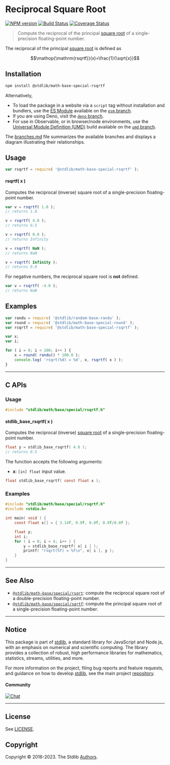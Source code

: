 <!--

@license Apache-2.0

Copyright (c) 2020 The Stdlib Authors.

Licensed under the Apache License, Version 2.0 (the "License");
you may not use this file except in compliance with the License.
You may obtain a copy of the License at

   http://www.apache.org/licenses/LICENSE-2.0

Unless required by applicable law or agreed to in writing, software
distributed under the License is distributed on an "AS IS" BASIS,
WITHOUT WARRANTIES OR CONDITIONS OF ANY KIND, either express or implied.
See the License for the specific language governing permissions and
limitations under the License.

-->

# Reciprocal Square Root

[![NPM version][npm-image]][npm-url] [![Build Status][test-image]][test-url] [![Coverage Status][coverage-image]][coverage-url] <!-- [![dependencies][dependencies-image]][dependencies-url] -->

> Compute the reciprocal of the principal [square root][square-root] of a single-precision floating-point number.

<section class="intro">

The reciprocal of the principal [square root][square-root] is defined as

<!-- <equation class="equation" label="eq:reciprocal_square_root" align="center" raw="\operatorname{rsqrtf}(x)=\frac{1}{\sqrt{x}}" alt="Reciprocal square root"> -->

```math
\mathop{\mathrm{rsqrtf}}(x)=\frac{1}{\sqrt{x}}
```

<!-- <div class="equation" align="center" data-raw-text="\operatorname{rsqrtf}(x)=\frac{1}{\sqrt{x}}" data-equation="eq:reciprocal_square_root">
    <img src="https://cdn.jsdelivr.net/gh/stdlib-js/stdlib@0fa0140fef638265646fb520a52170d5e0495023/lib/node_modules/@stdlib/math/base/special/rsqrtf/docs/img/equation_reciprocal_square_root.svg" alt="Reciprocal square root">
    <br>
</div> -->

<!-- </equation> -->

</section>

<!-- /.intro -->

<section class="installation">

## Installation

```bash
npm install @stdlib/math-base-special-rsqrtf
```

Alternatively,

-   To load the package in a website via a `script` tag without installation and bundlers, use the [ES Module][es-module] available on the [`esm` branch][esm-url].
-   If you are using Deno, visit the [`deno` branch][deno-url].
-   For use in Observable, or in browser/node environments, use the [Universal Module Definition (UMD)][umd] build available on the [`umd` branch][umd-url].

The [branches.md][branches-url] file summarizes the available branches and displays a diagram illustrating their relationships.

</section>

<section class="usage">

## Usage

```javascript
var rsqrtf = require( '@stdlib/math-base-special-rsqrtf' );
```

#### rsqrtf( x )

Computes the reciprocal (inverse) square root of a single-precision floating-point number.

```javascript
var v = rsqrtf( 1.0 );
// returns 1.0

v = rsqrtf( 4.0 );
// returns 0.5

v = rsqrtf( 0.0 );
// returns Infinity

v = rsqrtf( NaN );
// returns NaN

v = rsqrtf( Infinity );
// returns 0.0
```

For negative numbers, the reciprocal square root is **not** defined.

```javascript
var v = rsqrtf( -4.0 );
// returns NaN
```

</section>

<!-- /.usage -->

<section class="examples">

## Examples

<!-- eslint no-undef: "error" -->

```javascript
var randu = require( '@stdlib/random-base-randu' );
var round = require( '@stdlib/math-base-special-round' );
var rsqrtf = require( '@stdlib/math-base-special-rsqrtf' );

var x;
var i;

for ( i = 0; i < 100; i++ ) {
    x = round( randu() * 100.0 );
    console.log( 'rsqrt(%d) = %d', x, rsqrtf( x ) );
}
```

</section>

<!-- /.examples -->

<!-- C interface documentation. -->

* * *

<section class="c">

## C APIs

<!-- Section to include introductory text. Make sure to keep an empty line after the intro `section` element and another before the `/section` close. -->

<section class="intro">

</section>

<!-- /.intro -->

<!-- C usage documentation. -->

<section class="usage">

### Usage

```c
#include "stdlib/math/base/special/rsqrtf.h"
```

#### stdlib_base_rsqrtf( x )

Computes the reciprocal (inverse) [square root][square-root] of a single-precision floating-point number.

```c
float y = stdlib_base_rsqrtf( 4.0 );
// returns 0.5
```

The function accepts the following arguments:

-   **x**: `[in] float` input value.

```c
float stdlib_base_rsqrtf( const float x );
```

</section>

<!-- /.usage -->

<!-- C API usage notes. Make sure to keep an empty line after the `section` element and another before the `/section` close. -->

<section class="notes">

</section>

<!-- /.notes -->

<!-- C API usage examples. -->

<section class="examples">

### Examples

```c
#include "stdlib/math/base/special/rsqrtf.h"
#include <stdio.h>

int main( void ) {
    const float x[] = { 3.14f, 9.0f, 0.0f, 0.0f/0.0f };

    float y;
    int i;
    for ( i = 0; i < 4; i++ ) {
        y = stdlib_base_rsqrtf( x[ i ] );
        printf( "rsqrt(%f) = %f\n", x[ i ], y );
    }
}
```

</section>

<!-- /.examples -->

</section>

<!-- /.c -->

<!-- Section for related `stdlib` packages. Do not manually edit this section, as it is automatically populated. -->

<section class="related">

* * *

## See Also

-   <span class="package-name">[`@stdlib/math-base/special/rsqrt`][@stdlib/math/base/special/rsqrt]</span><span class="delimiter">: </span><span class="description">compute the reciprocal square root of a double-precision floating-point number.</span>
-   <span class="package-name">[`@stdlib/math-base/special/sqrtf`][@stdlib/math/base/special/sqrtf]</span><span class="delimiter">: </span><span class="description">compute the principal square root of a single-precision floating-point number.</span>

</section>

<!-- /.related -->

<!-- Section for all links. Make sure to keep an empty line after the `section` element and another before the `/section` close. -->


<section class="main-repo" >

* * *

## Notice

This package is part of [stdlib][stdlib], a standard library for JavaScript and Node.js, with an emphasis on numerical and scientific computing. The library provides a collection of robust, high performance libraries for mathematics, statistics, streams, utilities, and more.

For more information on the project, filing bug reports and feature requests, and guidance on how to develop [stdlib][stdlib], see the main project [repository][stdlib].

#### Community

[![Chat][chat-image]][chat-url]

---

## License

See [LICENSE][stdlib-license].


## Copyright

Copyright &copy; 2016-2023. The Stdlib [Authors][stdlib-authors].

</section>

<!-- /.stdlib -->

<!-- Section for all links. Make sure to keep an empty line after the `section` element and another before the `/section` close. -->

<section class="links">

[npm-image]: http://img.shields.io/npm/v/@stdlib/math-base-special-rsqrtf.svg
[npm-url]: https://npmjs.org/package/@stdlib/math-base-special-rsqrtf

[test-image]: https://github.com/stdlib-js/math-base-special-rsqrtf/actions/workflows/test.yml/badge.svg?branch=main
[test-url]: https://github.com/stdlib-js/math-base-special-rsqrtf/actions/workflows/test.yml?query=branch:main

[coverage-image]: https://img.shields.io/codecov/c/github/stdlib-js/math-base-special-rsqrtf/main.svg
[coverage-url]: https://codecov.io/github/stdlib-js/math-base-special-rsqrtf?branch=main

<!--

[dependencies-image]: https://img.shields.io/david/stdlib-js/math-base-special-rsqrtf.svg
[dependencies-url]: https://david-dm.org/stdlib-js/math-base-special-rsqrtf/main

-->

[chat-image]: https://img.shields.io/gitter/room/stdlib-js/stdlib.svg
[chat-url]: https://app.gitter.im/#/room/#stdlib-js_stdlib:gitter.im

[stdlib]: https://github.com/stdlib-js/stdlib

[stdlib-authors]: https://github.com/stdlib-js/stdlib/graphs/contributors

[umd]: https://github.com/umdjs/umd
[es-module]: https://developer.mozilla.org/en-US/docs/Web/JavaScript/Guide/Modules

[deno-url]: https://github.com/stdlib-js/math-base-special-rsqrtf/tree/deno
[umd-url]: https://github.com/stdlib-js/math-base-special-rsqrtf/tree/umd
[esm-url]: https://github.com/stdlib-js/math-base-special-rsqrtf/tree/esm
[branches-url]: https://github.com/stdlib-js/math-base-special-rsqrtf/blob/main/branches.md

[stdlib-license]: https://raw.githubusercontent.com/stdlib-js/math-base-special-rsqrtf/main/LICENSE

[square-root]: https://en.wikipedia.org/wiki/Square_root

<!-- <related-links> -->

[@stdlib/math/base/special/rsqrt]: https://github.com/stdlib-js/math-base-special-rsqrt

[@stdlib/math/base/special/sqrtf]: https://github.com/stdlib-js/math-base-special-sqrtf

<!-- </related-links> -->

</section>

<!-- /.links -->
